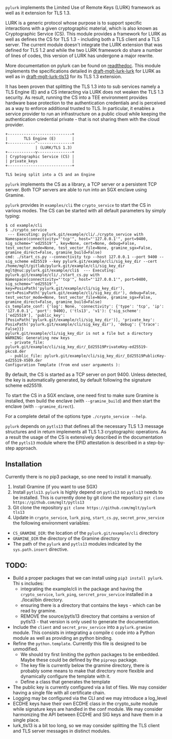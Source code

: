 `pylurk` implements the Limited Use of Remote Keys (LURK) framework as well as it extension for TLS 1.3.

LURK is a generic protocol whose purpose is to support specific interactions with a given cryptographic material, which is also known as Cryptographic Service (CS).
This module provides a framework for LURK as well as defines the CS for TLS 1.3 - including both a TLS client and a TLS server. 
The current module doesn't integrate the LURK extension that was defined for TLS 1.2 and while the two LURK framework do share a number of lines of codes, this version of LURK has undergone a major rewrite. 

More documentation on pylurk can be found on [readthedoc](https://pylurk.readthedocs.io/en/latest/index.html).
This module implements the specifications detailed in  [draft-mglt-lurk-lurk](https://datatracker.ietf.org/doc/draft-mglt-lurk-lurk/) for LURK as well as in [draft-mglt-lurk-tls13](https://datatracker.ietf.org/doc/draft-mglt-lurk-tls13/) for its TLS 1.3 extension.

It has been proven that splitting the TLS 1.3 into to sub services namely a TLS Engine (E) and a CS interacting via LURK does not weaken the TLS 1.3 security.
As result, running the CS into a TEE environment provides hardware base protection to the authentication credentials and is perceived as a way to enforce additional trusted to TLS. In particular, it enables a service provider to run an infrastructure on a public cloud while keeping the authentication  credential private - that is not sharing them with the cloud provider. 


```
+----------------------------+
|       TLS Engine (E)       |
+------------^---------------+
             | (LURK/TLS 1.3)
+------------v---------------+
| Cryptographic Service (CS) |
| private_keys               |
+----------------------------+

TLS being split into a CS and an Engine 
```


`pylurk` implements the CS as a library, a TCP server or a persistent TCP server.
Both TCP servers are able to run into an SGX enclave using Gramine.    

`pylurk` provides in `examples/cli` the `crypto_service` to start the CS in various modes. 
The CS can be started with all default parameters by simply typing:

```
$ cd example/cli
$ ./crypto_service
 --- Executing: pylurk.git/example/cli/./crypto_service with Namespace(connectivity="'tcp'", host="'127.0.0.1'", port=9400, sig_scheme="'ed25519'", key=None, cert=None, debug=False, test_vector_mode=None, test_vector_file=None, gramine_sgx=False, gramine_direct=False, gramine_build=False)
cmd: ./start_cs.py --connectivity tcp --host 127.0.0.1 --port 9400 --sig_scheme ed25519 --key pylurk.git/example/cli/sig_key_dir --cert /home/mglt/gitlab/pylurk.git/example/cli/sig_key_dir
mglt@nuc:pylurk.git/example/cli$  --- Executing: pylurk.git/example/cli/./start_cs.py with Namespace(connectivity="'tcp'", host="'127.0.0.1'", port=9400, sig_scheme="'ed25519'", key=PosixPath('pylurk.git/example/cli/sig_key_dir'), cert=PosixPath('pylurk.git/example/cli/sig_key_dir'), debug=False, test_vector_mode=None, test_vector_file=None, gramine_sgx=False, gramine_direct=False, gramine_build=False)
cs_template_conf: {'log': None, 'connectivity': {'type': 'tcp', 'ip': '127.0.0.1', 'port': 9400}, ('tls13', 'v1'): {'sig_scheme': ['ed25519'], 'public_key': [PosixPath('pylurk.git/example/cli/sig_key_dir')], 'private_key': PosixPath('pylurk.git/example/cli/sig_key_dir'), 'debug': {'trace': False}}}
pylurk.git/example/cli/sig_key_dir is not a file but a directory
WARNING: Generating new keys
  - private_file: pylurk.git/example/cli/sig_key_dir/_Ed25519PrivateKey-ed25519-pkcs8.der
  - public_file: pylurk.git/example/cli/sig_key_dir/_Ed25519PublicKey-ed25519-X509.der
Configuration Template (from end user arguments ):
```

By default, the CS is started as a TCP server on port 9400. 
Unless detected, the key is automatically generated, by default following the signature scheme ed25519. 

To start the CS in a SGX enclave, one need first to make sure Gramine is installed, then build the enclave (with `--gramine_build`) and then start the enclave (with `--gramine_direct`).

For a complete detail of the options type `./crypto_service --help`.    


`pylurk` depends on `pytls13` that defines all the necessary TLS 1.3 message structures and in return implements all TLS 1.3 cryptographic operations. 
As a result the usage of the CS is extensively described in the documentation of the `pytls13` module where the EPID attestation is described in a step-by-step approach.
   
## Installation

Currently there is no pip3 package, so one need to install it manually.

1. Install Gramine (if you want to use SGX)
2. Install `pytls13`. `pylurk` is highly depend on `pytls13` so `pytls13` needs to be installed. This is currently done by git clone the repository `git clone https://github.com/mglt/pytls13`
3. Git clone the repository `git clone https://github.com/mglt/pylurk tls13`
4. Update in `crypto_service`, `lurk_ping`, `start_cs.py`, `secret_prov_service` the following environment variables:
  * `CS_GRAMINE_DIR`: the location of the `pylurk.git/example/cli` directory
  * `GRAMINE_DIR` the directory of the Gramine directory
  * The path of the `pylurk` and `pytls13` modules indicated by the `sys.path.insert` directive.


## TODO:

* Build a proper packages that we can install using `pip3 install pylurk`. Thi s includes:
  * integrating the example/cli in the package and having the `crypto_service`, `lurk_ping`, `sercret_prov_service`  installed in a ./local/bin directory.
  * ensuring there is a directory that contains the keys - which can be read by gramine. 
  * REMOVE the source/pytls13 directory that contains a version of pytls13 - that version is only used to generate the documentation.  
* Include the `client` and `secret_prov_service` into a `pylurk.gramine` module. This consists in integrating a compile c code into a Python module as well as providing an python binding.
* Refine the `python.template`. Currently this file is designed to be unmodified. 
  * We should try first limiting the python packages to be embedded. Maybe these could be defined by the `pipreqs` package.
  * The key file is currently below the gramine directory, there is probably some means to make that directory more flexible and dynamically configure the template with it. 
  * Define  a class that generates the template 
* The public key is currently configured via a list of files. We may consider having a single file with all certificate chain.
* Logging may be configured via the CLI and we may introduce a log_level
* ECDHE keys have their own ECDHE class in the crypto_suite module while signature keys are handled in the conf module. We may consider harmonizing the API between ECDHE and SIG keys and have them in a single place. 
* lurk_tls13 is a bit too long, so we may consider splitting the TLS client and TLS server messages in distinct modules.  

